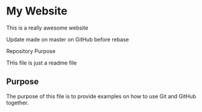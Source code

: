 # My Website

This is a really awesome website

Update made on master on GitHub before rebase

 Repository Purpose

THis file is just a readme file

## Purpose

The purpose of this file is to provide examples 
on how to use Git and GitHub together.
